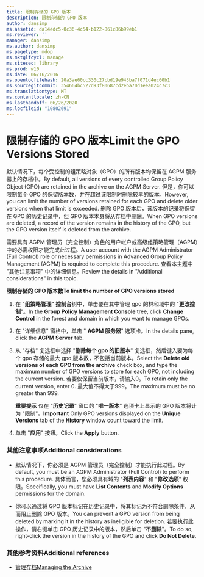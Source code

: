 ```yaml
---
title: 限制存储的 GPO 版本
description: 限制存储的 GPO 版本
author: dansimp
ms.assetid: da14edc5-0c36-4c54-b122-861c86b99eb1
ms.reviewer: ''
manager: dansimp
ms.author: dansimp
ms.pagetype: mdop
ms.mktglfcycl: manage
ms.sitesec: library
ms.prod: w10
ms.date: 06/16/2016
ms.openlocfilehash: 20a3ae60cc330c27cbd19e943ba7f071d4ec60b1
ms.sourcegitcommit: 354664bc527d93f80687cd2eba70d1eea024c7c3
ms.translationtype: MT
ms.contentlocale: zh-CN
ms.lasthandoff: 06/26/2020
ms.locfileid: "10802691"
---
```

# <span data-ttu-id="a4f75-103">限制存储的 GPO 版本</span><span class="sxs-lookup"><span data-stu-id="a4f75-103">Limit the GPO Versions Stored</span></span>


<span data-ttu-id="a4f75-104">默认情况下，每个受控制的组策略对象（GPO）的所有版本均保留在 AGPM 服务器上的存档中。</span><span class="sxs-lookup"><span data-stu-id="a4f75-104">By default, all versions of every controlled Group Policy Object (GPO) are retained in the archive on the AGPM Server.</span></span> <span data-ttu-id="a4f75-105">但是，你可以限制每个 GPO 的保留版本数，并在超过该限制时删除较早的版本。</span><span class="sxs-lookup"><span data-stu-id="a4f75-105">However, you can limit the number of versions retained for each GPO and delete older versions when that limit is exceeded.</span></span> <span data-ttu-id="a4f75-106">删除 GPO 版本后，该版本的记录将保留在 GPO 的历史记录中，但 GPO 版本本身将从存档中删除。</span><span class="sxs-lookup"><span data-stu-id="a4f75-106">When GPO versions are deleted, a record of the version remains in the history of the GPO, but the GPO version itself is deleted from the archive.</span></span>

<span data-ttu-id="a4f75-107">需要具有 AGPM 管理员（完全控制）角色的用户帐户或高级组策略管理（AGPM）中的必需权限才能完成此过程。</span><span class="sxs-lookup"><span data-stu-id="a4f75-107">A user account with the AGPM Administrator (Full Control) role or necessary permissions in Advanced Group Policy Management (AGPM) is required to complete this procedure.</span></span> <span data-ttu-id="a4f75-108">查看本主题中 "其他注意事项" 中的详细信息。</span><span class="sxs-lookup"><span data-stu-id="a4f75-108">Review the details in "Additional considerations" in this topic.</span></span>

**<span data-ttu-id="a4f75-109">限制存储的 GPO 版本数</span><span class="sxs-lookup"><span data-stu-id="a4f75-109">To limit the number of GPO versions stored</span></span>**

1.  <span data-ttu-id="a4f75-110">在 "**组策略管理" 控制台**树中，单击要在其中管理 gpo 的林和域中的 "**更改控制**"。</span><span class="sxs-lookup"><span data-stu-id="a4f75-110">In the **Group Policy Management Console** tree, click **Change Control** in the forest and domain in which you want to manage GPOs.</span></span>

2.  <span data-ttu-id="a4f75-111">在 "详细信息" 窗格中，单击 " **AGPM 服务器**" 选项卡。</span><span class="sxs-lookup"><span data-stu-id="a4f75-111">In the details pane, click the **AGPM Server** tab.</span></span>

3.  <span data-ttu-id="a4f75-112">从 "存档" 复选框中选择 "**删除每个 gpo 的旧版本**" 复选框，然后键入要为每个 gpo 存储的最大 gpo 版本数，不包括当前版本。</span><span class="sxs-lookup"><span data-stu-id="a4f75-112">Select the **Delete old versions of each GPO from the archive** check box, and type the maximum number of GPO versions to store for each GPO, not including the current version.</span></span> <span data-ttu-id="a4f75-113">若要仅保留当前版本，请输入0。</span><span class="sxs-lookup"><span data-stu-id="a4f75-113">To retain only the current version, enter 0.</span></span> <span data-ttu-id="a4f75-114">最大值不得大于999。</span><span class="sxs-lookup"><span data-stu-id="a4f75-114">The maximum must be no greater than 999.</span></span>

    <span data-ttu-id="a4f75-115">**重要提示** 仅在 "**历史记录**" 窗口的 "**唯一版本**" 选项卡上显示的 GPO 版本将计为 "限制"。</span><span class="sxs-lookup"><span data-stu-id="a4f75-115">**Important** Only GPO versions displayed on the **Unique Versions** tab of the **History** window count toward the limit.</span></span>

     

4.  <span data-ttu-id="a4f75-116">单击 "**应用**" 按钮。</span><span class="sxs-lookup"><span data-stu-id="a4f75-116">Click the **Apply** button.</span></span>

### <span data-ttu-id="a4f75-117">其他注意事项</span><span class="sxs-lookup"><span data-stu-id="a4f75-117">Additional considerations</span></span>

-   <span data-ttu-id="a4f75-118">默认情况下，你必须是 AGPM 管理员（完全控制）才能执行此过程。</span><span class="sxs-lookup"><span data-stu-id="a4f75-118">By default, you must be an AGPM Administrator (Full Control) to perform this procedure.</span></span> <span data-ttu-id="a4f75-119">具体而言，您必须具有域的 "**列表内容**" 和 "**修改选项**" 权限。</span><span class="sxs-lookup"><span data-stu-id="a4f75-119">Specifically, you must have **List Contents** and **Modify Options** permissions for the domain.</span></span>

-   <span data-ttu-id="a4f75-120">你可以通过将 GPO 版本标记在历史记录中，将其标记为不符合删除条件，从而阻止删除 GPO 版本。</span><span class="sxs-lookup"><span data-stu-id="a4f75-120">You can prevent a GPO version from being deleted by marking it in the history as ineligible for deletion.</span></span> <span data-ttu-id="a4f75-121">若要执行此操作，请右键单击 GPO 历史记录中的版本，然后单击 "不**删除**"。</span><span class="sxs-lookup"><span data-stu-id="a4f75-121">To do so, right-click the version in the history of the GPO and click **Do Not Delete**.</span></span>

### <span data-ttu-id="a4f75-122">其他参考资料</span><span class="sxs-lookup"><span data-stu-id="a4f75-122">Additional references</span></span>

-   [<span data-ttu-id="a4f75-123">管理存档</span><span class="sxs-lookup"><span data-stu-id="a4f75-123">Managing the Archive</span></span>](managing-the-archive.md)

 

 





